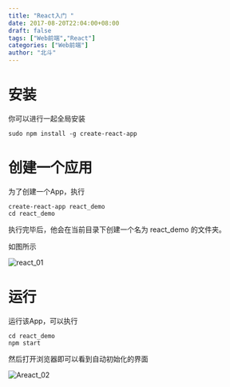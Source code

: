 ```yaml
---
title: "React入门 "
date: 2017-08-20T22:04:00+08:00
draft: false
tags: ["Web前端","React"]
categories: ["Web前端"]
author: "北斗"
---
```


# 安装

你可以进行一起全局安装

```
sudo npm install -g create-react-app
```

# 创建一个应用

为了创建一个App，执行
```
create-react-app react_demo
cd react_demo
```
执行完毕后，他会在当前目录下创建一个名为 react_demo 的文件夹。

如图所示

![react_01](/media/images/2017/react_01.png)



# 运行

运行该App，可以执行
```
cd react_demo
npm start
```
然后打开浏览器即可以看到自动初始化的界面

![Areact_02](/media/images/2017/react_02.png)